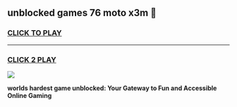 
## unblocked games 76 moto x3m 👋
<h3>
<a href="https://premium.freeplayer.one?title=unblocked_games_76_moto_x3m&ref=13F">CLICK TO PLAY</a></h3>
<hr>

<h3>
<a href="https://premium.freeplayer.one?title=unblocked_games_76_moto_x3m&ref=13F">CLICK 2 PLAY</a>
  
</h3>

<a href="https://premium.freeplayer.one?title=unblocked_games_76_moto_x3m&ref=12F/"><img src="https://clearcache.store/games.png"></a>


**worlds hardest game unblocked: Your Gateway to Fun and Accessible Online Gaming**

